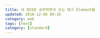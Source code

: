 ```yaml
---
title: 내 맘대로 공부하면서 쓰는 태그 Element들
updated: 2016-12-06 09:35
category: web
tags: [text]
category: [standard]
---
```


